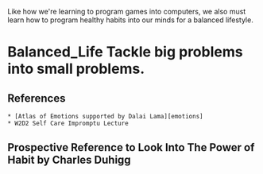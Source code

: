 Like how we're learning to program games into computers, we also must learn how to program healthy habits into our minds for a balanced lifestyle.

# Balanced_Life Tackle big problems into small problems.

## References
    * [Atlas of Emotions supported by Dalai Lama][emotions]
    * W2D2 Self Care Impromptu Lecture

   [emotions]: http://atlasofemotions.org/
## Prospective Reference to Look Into The Power of Habit by Charles Duhigg
